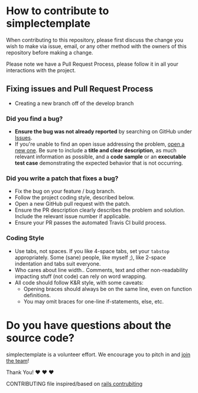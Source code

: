 # How to contribute to simplectemplate

When contributing to this repository, please first discuss the change you wish to make via issue, email, or any other method with the owners of this repository before making a change.

Please note we have a Pull Request Process, please follow it in all your interactions with the project.

## Fixing issues and Pull Request Process

* Creating a new branch off of the develop branch

### **Did you find a bug?**

* **Ensure the bug was not already reported** by searching on GitHub under [Issues](https://github.com/dafky2000/simplectemplate/issues).
* If you're unable to find an open issue addressing the problem, [open a new one](https://github.com/dafky2000/simplectemplate/issues/new). Be sure to include a **title and clear description**, as much relevant information as possible, and a **code sample** or an **executable test case** demonstrating the expected behavior that is not occurring.

### **Did you write a patch that fixes a bug?**

* Fix the bug on your feature / bug branch.
* Follow the project coding style, described below.
* Open a new GitHub pull request with the patch.
* Ensure the PR description clearly describes the problem and solution. Include the relevant issue number if applicable.
* Ensure your PR passes the automated Travis CI build process.

### **Coding Style**

* Use tabs, not spaces. If you like 4-space tabs, set your ```tabstop``` appropriately. Some (sane) people, like myself ;), like 2-space indentation and tabs suit everyone.
* Who cares about line width.. Comments, text and other non-readability impacting stuff (not code) can rely on word wrapping.
* All code should follow K&R style, with some caveats:
  * Opening braces should always be on the same line, even on function definitions.
  * You may omit braces for one-line if-statements, else, etc.

# **Do you have questions about the source code?**

simplectemplate is a volunteer effort. We encourage you to pitch in and [join the team](https://github.com/dafky2000/simplectemplate/graphs/contributors)!

Thank You! :heart: :heart: :heart:

CONTRIBUTING file inspired/based on [rails contrubiting](https://github.com/rails/rails/blob/master/CONTRIBUTING.md)
